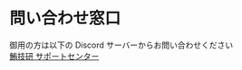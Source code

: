 # 問い合わせ窓口

御用の方は以下の Discord サーバーからお問い合わせください  
[鮪技研 サポートセンター](https://discord.com/invite/c3gGz5wtxV)

